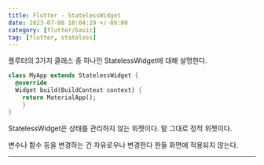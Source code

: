 ```yaml
---
title: Flutter - StatelessWidget
date: 2023-07-08 10:04:29 +/-09:00
category: [flutter/basic]
tag: [flutter, stateless]
---
```


플루터의 3가지 클래스 중 하나인 StatelessWidget에 대해 설명한다.
```dart
class MyApp extends StatelessWidget {
  @override
  Widget build(BuildContext context) {
    return MaterialApp();
    }
}
```
StatelessWidget은 상태를 관리하지 않는 위젯이다. 말 그대로 정적 위젯이다.

변수나 함수 등을 변경하는 건 자유로우나 변경한다 한들 화면에 적용되지 않는다.

---